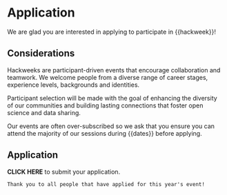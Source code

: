 # Application

We are glad you are interested in applying to participate in {{hackweek}}! 

## Considerations

Hackweeks are participant-driven events that encourage collaboration and teamwork. We welcome people from a diverse range of career stages, experience levels, backgrounds and identities.

Participant selection will be made with the goal of enhancing the diversity of our communities and building lasting connections that foster open science and data sharing.


Our events are often over-subscribed so we ask that you ensure you can attend the majority of our sessions during {{dates}} before applying.

## Application

**CLICK HERE** to submit your application.

```{warning} Application now closed
Thank you to all people that have applied for this year's event!
```

